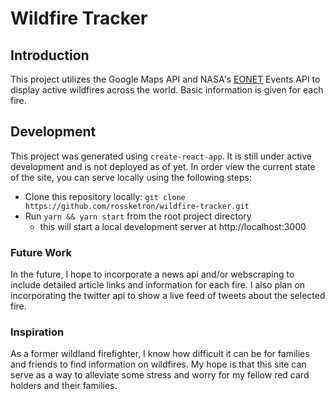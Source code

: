 # Wildfire Tracker

## Introduction

This project utilizes the Google Maps API and NASA's [EONET](https://eonet.gsfc.nasa.gov/api/v2.1/events) Events API to display active wildfires across the world. Basic information is given for each fire.

## Development

This project was generated using `create-react-app`. It is still under active development and is not deployed as of yet. In order view the current state of the site, you can serve locally using the following steps:

- Clone this repository locally: `git clone https://github.com/rossketron/wildfire-tracker.git`
- Run `yarn && yarn start` from the root project directory
  - this will start a local development server at http://localhost:3000

### Future Work

In the future, I hope to incorporate a news api and/or webscraping to include detailed article links and information for each fire. I also plan on incorporating the twitter api to show a live feed of tweets about the selected fire.

### Inspiration

As a former wildland firefighter, I know how difficult it can be for families and friends to find information on wildfires. My hope is that this site can serve as a way to alleviate some stress and worry for my fellow red card holders and their families.
